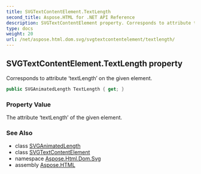 ```yaml
---
title: SVGTextContentElement.TextLength
second_title: Aspose.HTML for .NET API Reference
description: SVGTextContentElement property. Corresponds to attribute textLength on the given element
type: docs
weight: 20
url: /net/aspose.html.dom.svg/svgtextcontentelement/textlength/
---
```

## SVGTextContentElement.TextLength property

Corresponds to attribute ‘textLength’ on the given element.

```csharp
public SVGAnimatedLength TextLength { get; }
```

### Property Value

The attribute ‘textLength’ of the given element.

### See Also

* class [SVGAnimatedLength](../../../aspose.html.dom.svg.datatypes/svganimatedlength/)
* class [SVGTextContentElement](../)
* namespace [Aspose.Html.Dom.Svg](../../../aspose.html.dom.svg/)
* assembly [Aspose.HTML](../../../)
